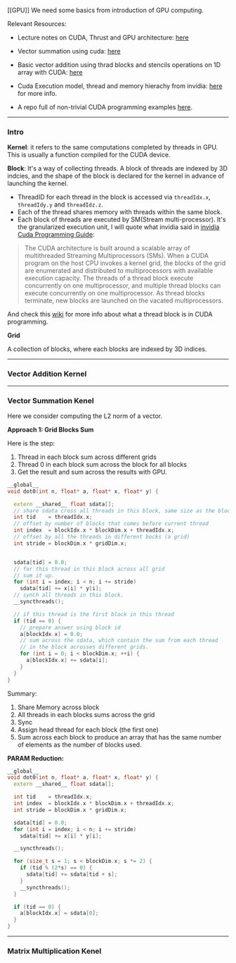 [[GPU]]
We need some basics from introduction of GPU computing. 

Relevant Resources: 

* Lecture notes on CUDA, Thrust and GPU architecture: [here](https://amath583.github.io/sp21/_static/pdf/L15.pdf)

* Vector summation using cuda: [here](https://developer.download.nvidia.com/assets/cuda/files/reduction.pdf) 

* Basic vector addition using thrad blocks and stencils operations on 1D array with CUDA:  [here](https://www.nvidia.com/docs/IO/116711/sc11-cuda-c-basics.pdf)

* Cuda Execution model, thread and memory hierachy from invidia: [here](https://developer.nvidia.com/blog/cuda-refresher-cuda-programming-model/) for more info. 

* A repo full of non-trivial CUDA programming examples [here](https://github.com/zchee/cuda-sample).


---
### **Intro**

**Kernel**: it refers to the same computations completed by threads in GPU. This is usually a function compiled for the CUDA device. 

**Block**: It's a way of collecting threads. A block of threads are indexed by 3D indcies, and the shape of the block is declared for the kernel in advance of launching the kernel. 

* ThreadID for each thread in the block is accessed via `threadIdx.x`, `threadIdy.y` and `threadIdz.z`. 
* Each of the thread shares memory with threads within the same block. 
* Each block of threads are executed by SM(Stream multi-processor). It's the granularized execution unit, I will quote what invidia said in [invidia Cuda Programming Guide](http://developer.download.nvidia.com/compute/cuda/3_1/toolkit/docs/NVIDIA_CUDA_C_ProgrammingGuide_3.1.pdf): 

> The CUDA architecture is built around a scalable array of multithreaded Streaming Multiprocessors (SMs). When a CUDA program on the host CPU invokes a kernel grid, the blocks of the grid are enumerated and distributed to multiprocessors with available execution capacity. The threads of a thread block execute concurrently on one multiprocessor, and multiple thread blocks can execute concurrently on one multiprocessor. As thread blocks terminate, new blocks are launched on the vacated multiprocessors.

And check this [wiki](https://www.wikiwand.com/en/Thread_block_(CUDA_programming)) for more info about what a thread block is in CUDA programming. 

**Grid**

A collection of blocks, where each blocks are indexed by 3D indices. 

---
### **Vector Addition Kernel**

---
### **Vector Summation Kenel**

Here we consider computing the L2 norm of a vector. 

**Approach 1: Grid Blocks Sum**

Here is the step: 
1. Thread in each block sum across different grids
2. Thread 0 in each block sum across the block for all blocks 
3. Get the result and sum across the results with GPU. 

```cpp
__global__
void dot0(int n, float* a, float* x, float* y) {

  extern __shared__ float sdata[]; 
  // share sdata cross all threads in this block, same size as the block size. 
  int tid    = threadIdx.x; 
  // offset by number of blocks that comes before current thread 
  int index  = blockIdx.x * blockDim.x + threadIdx.x; 
  // offset by all the threads in different bocks (a grid)
  int stride = blockDim.x * gridDim.x; 


  sdata[tid] = 0.0;
  // for this thread in this block across all grid
  // sum it up. 
  for (int i = index; i < n; i += stride)
    sdata[tid] += x[i] * y[i];
  // synch all threads in this block. 
  __syncthreads();

  // if this thread is the first block in this thread 
  if (tid == 0) {
    // prepare answer using block id 
    a[blockIdx.x] = 0.0; 
    // sum across the sdata, which contain the sum from each thread 
    // in the block acrosses different grids. 
    for (int i = 0; i < blockDim.x; ++i) {
      a[blockIdx.x] += sdata[i];
    }
  }
}
```

Summary: 

1. Share Memory across block
2. All threads in each blocks sums across the grid
3. Sync 
4. Assign head thread for each block (the first one)
5. Sum across each block to produce an array that has the same number of elements as the number of blocks used. 

**PARAM Reduction:**

```cpp
__global__
void dot0(int n, float* a, float* x, float* y) {
  extern __shared__ float sdata[];

  int tid    = threadIdx.x;
  int index  = blockIdx.x * blockDim.x + threadIdx.x;
  int stride = blockDim.x * gridDim.x;

  sdata[tid] = 0.0;
  for (int i = index; i < n; i += stride)
    sdata[tid] += x[i] * y[i];

  __syncthreads();

  for (size_t s = 1; s < blockDim.x; s *= 2) {
    if (tid % (2*s) == 0) {
      sdata[tid] += sdata[tid + s];
    }
    __syncthreads();
  }

  if (tid == 0) {
    a[blockIdx.x] = sdata[0];
  }
}
```



---
### **Matrix Multiplication Kenel**

    

